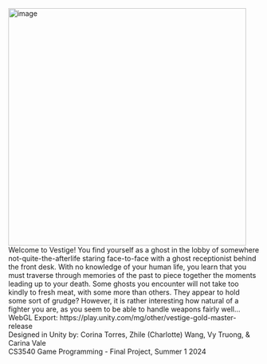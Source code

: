<img width="477" alt="image" src="https://github.com/user-attachments/assets/75f18f09-cb53-435e-9399-306aa4c7767e" />
<br />
Welcome to Vestige! You find yourself as a ghost in the lobby of somewhere not-quite-the-afterlife staring face-to-face
with a ghost receptionist behind the front desk. With no knowledge of your human life, you learn that you must traverse 
through memories of the past to piece together the moments leading up to your death. Some ghosts you encounter will not 
take too kindly to fresh meat, with some more than others. They appear to hold some sort of grudge? However, it is 
rather interesting how natural of a fighter you are, as you seem to be able to handle weapons fairly well…
<br />
WebGL Export: https://play.unity.com/mg/other/vestige-gold-master-release 
<br />
Designed in Unity by: Corina Torres, Zhile (Charlotte) Wang, Vy Truong, & Carina Vale
<br />
CS3540 Game Programming - Final Project, Summer 1 2024
